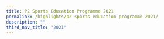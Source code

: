 ```yaml
---
title: P2 Sports Education Programme 2021
permalink: /highlights/p2-sports-education-programme-2021/
description: ""
third_nav_title: "2021"
---
```

